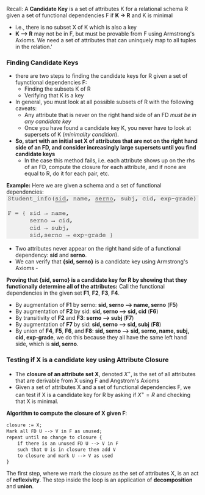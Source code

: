 Recall: A **Candidate Key** is a set of attributes K for a relational schema R given a set of functional dependencies F if **K -> R** and K is minimal
* i.e., there is no subset X of K which is also a key
* **K --> R** may not be in F, but must be provable from F using Armstrong's Axioms. We need a set of attributes that can uninquely map to all tuples in the relation.'


### Finding Candidate Keys
* there are two steps to finding the candidate keys for R given a set of fuynctional dependencies F:
	* Finding the subsets K of R
	* Verifying that K is a key
* In general, you must look at all possible subsets of R with the following caveats:
	* Any attribute that is never on the right hand side of an FD *must be in any candidate key*
	* Once you have found a candidate key K, you never have to look at supersets of K (*minimality condition*).
* **So, start with an initial set X of attributes that are not on the right hand side of an FD, and consider increasingly large supersets until you find candidate keys**
	* In the case this method fails, i.e. each attribute shows up on the rhs of an FD, compute the closure for each attribute, and if none are equal to R, do it for each pair, etc.

**Example:** Here we are given a schema and a set of functional dependencies:
![416c799a1dd5bbc24c5cf39950a2cf23.png](../_resources/416c799a1dd5bbc24c5cf39950a2cf23.png)
* Two attributes never appear on the right hand side of a functional dependency: **sid** and **serno**. 
* We can verify that **{sid, serno}** is a candidate key using Armstrong's Axioms -

**Proving that {sid, serno} is a candidate key for R by showing that they functionally determine all of the attributes:**
Call the functional dependencies in the given set **F1**, **F2**, **F3**, **F4**.
* By augmentation of **F1** by serno: **sid, serno --> name, serno** (**F5**)
* By augmentation of **F2** by sid: **sid, serno --> sid, cid** (**F6**)
* By transitivity of **F2** and **F3**: **serno --> subj** (**F7**)
* By augmentation of **F7** by sid: **sid, serno --> sid, subj** (**F8**)
* By union of **F4**, **F5**, **F6**, and **F8**: **sid, serno --> sid, serno, name, subj, cid, exp-grade**, we do this because they all have the same left hand side, which is **sid, serno**.

### Testing if X is a candidate key using Attribute Closure
* The **closure of an attribute set X**, denoted $X^+$, is the set of all attributes that are derivable from X using F and Angstrom's Axioms
* Given a set of attributes X and a set of functional dependencies F, we can test if X is a candidate key for R by asking if $X^+=R$ and checking that X is minimal.

**Algorithm to compute the closure of X given F**:
```
closure := X;
Mark all FD U --> V in F as unused;
repeat until no change to closure {
	if there is an unused FD U --> V in F 
	such that U is in closure then add V 
	to closure and mark U --> V as used
}
```
The first step, where we mark the closure as the set of attributes X, is an act of **reflexivity**. The step inside the loop is an application of **decomposition** and **union**.